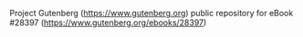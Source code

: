 Project Gutenberg (https://www.gutenberg.org) public repository for eBook #28397 (https://www.gutenberg.org/ebooks/28397)
